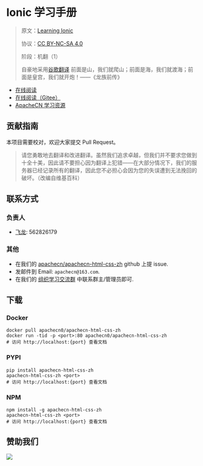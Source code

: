 # Ionic 学习手册

> 原文：[Learning Ionic](https://libgen.rs/book/index.php?md5=2E3063722C921BA19E4DD3FA58AA6A60)
> 
> 协议：[CC BY-NC-SA 4.0](http://creativecommons.org/licenses/by-nc-sa/4.0/)
> 
> 阶段：机翻（1）
> 
> 自豪地采用[谷歌翻译](https://translate.google.cn/)
> 前面是山，我们就爬山；前面是海，我们就渡海；前面是皇宫，我们就开炮！——《龙族前传》

* [在线阅读](https://htcs.apachecn.org)
* [在线阅读（Gitee）](https://apachecn.gitee.io/doc-template/)
* [ApacheCN 学习资源](http://docs.apachecn.org/)

## 贡献指南

本项目需要校对，欢迎大家提交 Pull Request。

> 请您勇敢地去翻译和改进翻译。虽然我们追求卓越，但我们并不要求您做到十全十美，因此请不要担心因为翻译上犯错——在大部分情况下，我们的服务器已经记录所有的翻译，因此您不必担心会因为您的失误遭到无法挽回的破坏。（改编自维基百科）

## 联系方式

### 负责人

* [飞龙](https://github.com/wizardforcel): 562826179

### 其他

*   在我们的 [apachecn/apachecn-html-css-zh](https://github.com/apachecn/apachecn-html-css-zh) github 上提 issue.
*   发邮件到 Email: `apachecn@163.com`.
*   在我们的 [组织学习交流群](http://www.apachecn.org/organization/348.html) 中联系群主/管理员即可.

## 下载

### Docker

```
docker pull apachecn0/apachecn-html-css-zh
docker run -tid -p <port>:80 apachecn0/apachecn-html-css-zh
# 访问 http://localhost:{port} 查看文档
```

### PYPI

```
pip install apachecn-html-css-zh
apachecn-html-css-zh <port>
# 访问 http://localhost:{port} 查看文档
```

### NPM

```
npm install -g apachecn-html-css-zh
apachecn-html-css-zh <port>
# 访问 http://localhost:{port} 查看文档
```

## 赞助我们

![](http://data.apachecn.org/img/about/donate.jpg)
